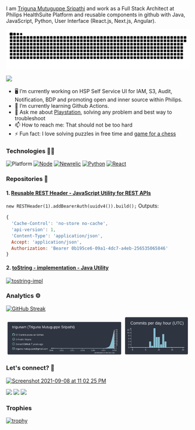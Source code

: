 I am [Triguna Mutuguppe Sripathi](https://www.linkedin.com/in/triguna/) and work as a Full Stack Architect at Philips HealthSuite Platform and reusable components in github with Java, JavaScript, Python, User Interface (React.js, Next.js, Angular).

![Snake animation](https://github.com/trigunam/trigunam/blob/output/github-contribution-grid-snake.svg)

![](http://estruyf-github.azurewebsites.net/api/VisitorHit?user=trigunam&repo=trigunam&countColorcountColor)

- 🖥️ I’m currently working on HSP Self Service UI for IAM, S3, Audit, Notification, BDP and promoting open and inner source within Philips.
- 🌱 I’m currently learning Github Actions.
- 💬 Ask me about [Playstation](https://www.youtube.com/channel/UCv4Uy64oNR4vzMREojY9Mgw?sub_confirmation=1), solving any problem and best way to troubleshoot
- 📫 How to reach me: That should not be too hard
- ⚡ Fun fact: I love solving puzzles in free time and [game for a chess](https://www.chess.com/member/gametriguna)

### Technologies 🧑‍💻

![Platform](https://img.shields.io/badge/platform-windows%20%7C%20macos%20%7C%20linux-lightgrey) [![Node](https://img.shields.io/badge/node--lts-v14.x.x-brightgreen)](https://nodejs.org/en/) [![Newrelic](https://img.shields.io/badge/New%20Relic-Observability%20made%20simple-%2300838F)](https://newrelic.com/) [![Python](https://img.shields.io/badge/python-v3.9.x-blue)](https://www.python.org/) [![React](https://img.shields.io/badge/react-v17.x.x-lightblue)](https://reactjs.org/docs/thinking-in-react.html)

### Repositories 📒

#### 1. [Reusable REST Header - JavaScript Utility for REST APIs](https://github.com/trigunam/reusable-rest-header)

`new RESTHeader(1).addBearerAuth(uuidv4()).build();`
Outputs:
```javascript
{
  'Cache-Control': 'no-store no-cache',
  'api-version': 1,
  'Content-Type': 'application/json',
  Accept: 'application/json',
  Authorization: 'Bearer 0b195ce6-09a1-4dc7-a4eb-256535065846'
}
```

#### 2. [toString - implementation - Java Utility](https://github.com/trigunam/tostring-implementation)

[![tostring-impl](https://user-images.githubusercontent.com/10085371/132096111-6ced82b0-c993-466b-a2e1-c2b10874f9e1.gif)](https://github.com/trigunam/tostring-implementation/blob/master/docs/usage-guide.md#using-maven-central)

### Analytics ⚙️

[![GitHub Streak](https://github-readme-streak-stats.herokuapp.com?user=trigunam&theme=material-palenight&hide_border=true)](https://git.io/streak-stats)

<p align="center">
  <img width="63%" src="profile-summary-card-output/nord_dark/0-profile-details.svg" />
  <img width="35%" src="profile-summary-card-output/nord_dark/4-productive-time.svg" />
</p>

### Let's connect? 🤝

[![Screenshot 2021-09-08 at 11 02 25 PM](https://user-images.githubusercontent.com/10085371/132557065-15e35b1e-46e5-4f81-9eae-8da4c7fa662e.png)](https://www.linkedin.com/in/triguna/)
<p>
<a href="https://twitter.com/trigsO"><img src="https://img.shields.io/badge/-Twitter-%231DA1F2?style=flat&logo=twitter&logoColor=white"/></a> <a href="https://www.instagram.com/mutuguppe_trigs/"><img src="https://img.shields.io/badge/-Instagram-E4405F?style=flat&logo=instagram&logoColor=white"/></a> <a href="https://www.facebook.com/triguna.m.sripathi"><img src="https://img.shields.io/badge/-Facebook-1877F2?style=flat&logo=facebook&logoColor=white"/></a>
</p>

### Trophies

[![trophy](https://github-profile-trophy.vercel.app/?username=trigunam&theme=flat&no-frame=true)](https://github.com/ryo-ma/github-profile-trophy)
